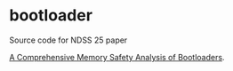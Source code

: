 # bootloader

Source code for NDSS 25 paper 

[A Comprehensive Memory Safety Analysis of Bootloaders](https://www.ndss-symposium.org/ndss-paper/a-comprehensive-memory-safety-analysis-of-bootloaders/).
